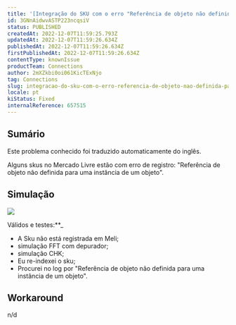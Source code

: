 ```yaml
---
title: '[Integração do SKU com o erro "Referência de objeto não definida para uma instância de um objeto".'
id: 3GNnAidwvASTP223ncqsiV
status: PUBLISHED
createdAt: 2022-12-07T11:59:25.793Z
updatedAt: 2022-12-07T11:59:26.634Z
publishedAt: 2022-12-07T11:59:26.634Z
firstPublishedAt: 2022-12-07T11:59:26.634Z
contentType: knownIssue
productTeam: Connections
author: 2mXZkbi0oi061KicTExNjo
tag: Connections
slug: integracao-do-sku-com-o-erro-referencia-de-objeto-nao-definida-para-uma-instancia-de-um-objeto
locale: pt
kiStatus: Fixed
internalReference: 657515
---
```


## Sumário

<div class="alert alert-info">
  <p>Este problema conhecido foi traduzido automaticamente do inglês.</p>
</div>


Alguns skus no Mercado Livre estão com erro de registro: "Referência de objeto não definida para uma instância de um objeto".


##

## Simulação



 ![](https://vtexhelp.zendesk.com/attachments/token/ZGOJZmpO93pL3HqOVp0dDmzKh/?name=image.png)

Válidos e testes:**_
- A Sku não está registrada em Meli;
- simulação FFT com depurador;
- simulação CHK;
- Eu re-indexei o sku;
- Procurei no log por "Referência de objeto não definida para uma instância de um objeto".


##

## Workaround


n/d

